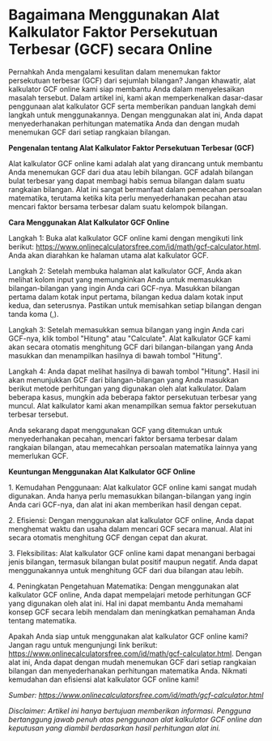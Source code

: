 Bagaimana Menggunakan Alat Kalkulator Faktor Persekutuan Terbesar (GCF) secara Online
=====================================================================================

Pernahkah Anda mengalami kesulitan dalam menemukan faktor persekutuan terbesar (GCF) dari sejumlah bilangan? Jangan khawatir, alat kalkulator GCF online kami siap membantu Anda dalam menyelesaikan masalah tersebut. Dalam artikel ini, kami akan memperkenalkan dasar-dasar penggunaan alat kalkulator GCF serta memberikan panduan langkah demi langkah untuk menggunakannya. Dengan menggunakan alat ini, Anda dapat menyederhanakan perhitungan matematika Anda dan dengan mudah menemukan GCF dari setiap rangkaian bilangan.

**Pengenalan tentang Alat Kalkulator Faktor Persekutuan Terbesar (GCF)**

Alat kalkulator GCF online kami adalah alat yang dirancang untuk membantu Anda menemukan GCF dari dua atau lebih bilangan. GCF adalah bilangan bulat terbesar yang dapat membagi habis semua bilangan dalam suatu rangkaian bilangan. Alat ini sangat bermanfaat dalam pemecahan persoalan matematika, terutama ketika kita perlu menyederhanakan pecahan atau mencari faktor bersama terbesar dalam suatu kelompok bilangan.

**Cara Menggunakan Alat Kalkulator GCF Online**

Langkah 1: Buka alat kalkulator GCF online kami dengan mengikuti link berikut: <https://www.onlinecalculatorsfree.com/id/math/gcf-calculator.html>. Anda akan diarahkan ke halaman utama alat kalkulator GCF.

Langkah 2: Setelah membuka halaman alat kalkulator GCF, Anda akan melihat kolom input yang memungkinkan Anda untuk memasukkan bilangan-bilangan yang ingin Anda cari GCF-nya. Masukkan bilangan pertama dalam kotak input pertama, bilangan kedua dalam kotak input kedua, dan seterusnya. Pastikan untuk memisahkan setiap bilangan dengan tanda koma (,).

Langkah 3: Setelah memasukkan semua bilangan yang ingin Anda cari GCF-nya, klik tombol "Hitung" atau "Calculate". Alat kalkulator GCF kami akan secara otomatis menghitung GCF dari bilangan-bilangan yang Anda masukkan dan menampilkan hasilnya di bawah tombol "Hitung".

Langkah 4: Anda dapat melihat hasilnya di bawah tombol "Hitung". Hasil ini akan menunjukkan GCF dari bilangan-bilangan yang Anda masukkan berikut metode perhitungan yang digunakan oleh alat kalkulator. Dalam beberapa kasus, mungkin ada beberapa faktor persekutuan terbesar yang muncul. Alat kalkulator kami akan menampilkan semua faktor persekutuan terbesar tersebut.

Anda sekarang dapat menggunakan GCF yang ditemukan untuk menyederhanakan pecahan, mencari faktor bersama terbesar dalam rangkaian bilangan, atau memecahkan persoalan matematika lainnya yang memerlukan GCF.

**Keuntungan Menggunakan Alat Kalkulator GCF Online**

1\. Kemudahan Penggunaan: Alat kalkulator GCF online kami sangat mudah digunakan. Anda hanya perlu memasukkan bilangan-bilangan yang ingin Anda cari GCF-nya, dan alat ini akan memberikan hasil dengan cepat.

2\. Efisiensi: Dengan menggunakan alat kalkulator GCF online, Anda dapat menghemat waktu dan usaha dalam mencari GCF secara manual. Alat ini secara otomatis menghitung GCF dengan cepat dan akurat.

3\. Fleksibilitas: Alat kalkulator GCF online kami dapat menangani berbagai jenis bilangan, termasuk bilangan bulat positif maupun negatif. Anda dapat menggunakannya untuk menghitung GCF dari dua bilangan atau lebih.

4\. Peningkatan Pengetahuan Matematika: Dengan menggunakan alat kalkulator GCF online, Anda dapat mempelajari metode perhitungan GCF yang digunakan oleh alat ini. Hal ini dapat membantu Anda memahami konsep GCF secara lebih mendalam dan meningkatkan pemahaman Anda tentang matematika.

Apakah Anda siap untuk menggunakan alat kalkulator GCF online kami? Jangan ragu untuk mengunjungi link berikut: <https://www.onlinecalculatorsfree.com/id/math/gcf-calculator.html>. Dengan alat ini, Anda dapat dengan mudah menemukan GCF dari setiap rangkaian bilangan dan menyederhanakan perhitungan matematika Anda. Nikmati kemudahan dan efisiensi alat kalkulator GCF online kami!

*Sumber: <https://www.onlinecalculatorsfree.com/id/math/gcf-calculator.html>*

*Disclaimer: Artikel ini hanya bertujuan memberikan informasi. Pengguna bertanggung jawab penuh atas penggunaan alat kalkulator GCF online dan keputusan yang diambil berdasarkan hasil perhitungan alat ini.*
